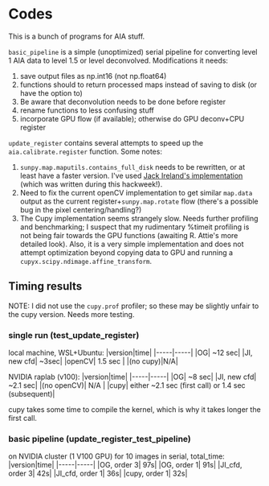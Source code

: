 # Codes
This is a bunch of programs for AIA stuff.

`basic_pipeline` is a simple (unoptimized) serial pipeline for converting level 1 AIA data to level 1.5 or level deconvolved. Modifications it needs:
1. save output files as np.int16 (not np.float64)
2. functions should to return processed maps instead of saving to disk (or have the option to)
3. Be aware that deconvolution needs to be done before register
4. rename functions to less confusing stuff
5. incorporate GPU flow (if available); otherwise do GPU deconv+CPU register

`update_register` contains several attempts to speed up the `aia.calibrate.register` function. Some notes:
1. `sunpy.map.maputils.contains_full_disk` needs to be rewritten, or at least have a faster version. I've used [Jack Ireland's implementation](https://github.com/wafels/sunpy/blob/faster_full_disk/sunpy/map/maputils.py#L149) (which was written during this hackweek!).
2. Need to fix the current openCV implementation to get similar `map.data` output as the current register+`sunpy.map.rotate` flow (there's a possible bug in the pixel centering/handling?)
3. The Cupy implementation seems strangely slow. Needs further profiling and benchmarking; I suspect that my rudimentary %timeit profiling is not being fair towards the GPU functions (awaiting R. Attie's more detailed look). Also, it is a very simple implementation and does not attempt optimization beyond copying data to GPU and running a `cupyx.scipy.ndimage.affine_transform`.

## Timing results
NOTE: I did not use the `cupy.prof` profiler; so these may be slightly unfair to the cupy version. Needs more testing.

### single run (test_update_register)
local machine, WSL+Ubuntu:
|version|time|
|-----|-----|
|OG| ~12 sec|
|JI, new cfd| ~3sec|
|openCV| 1.5 sec |
|(no cupy)|N/A|

NVIDIA raplab (v100):
|version|time|
|-----|-----|
|OG| ~8 sec|
|JI, new cfd| ~2.1 sec|
|(no openCV)| N/A |
|cupy| either ~2.1 sec (first call) or 1.4 sec (subsequent)|

cupy takes some time to compile the kernel, which is why it takes longer the first call.

### basic pipeline (update_register_test_pipeline)
on NVIDIA cluster (1 V100 GPU)
for 10 images in serial, total_time:
|version|time|
|-----|-----|
|OG, order 3|  97s|
|OG, order 1|  91s|
|JI_cfd, order 3| 42s|
|JI_cfd, order 1| 36s|
|cupy, order 1| 32s|


